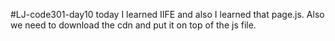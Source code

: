 #LJ-code301-day10
today I learned IIFE and also I learned that page.js. Also we need to download the cdn and put it on top of the js file. 
